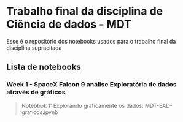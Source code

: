 # Trabalho final da disciplina de Ciência de dados - MDT
Esse é o repositório dos notebooks usados para o trabalho final da disciplina supracitada

## Lista de notebooks
### Week 1 - SpaceX Falcon 9 análise Exploratória de dados através de gráficos
> Notebbok 1: Explorando graficamente os dados: MDT-EAD-graficos.ipynb

